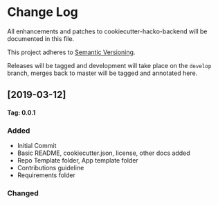# Change Log
All enhancements and patches to cookiecutter-hacko-backend will be documented in this file.

This project adheres to [Semantic Versioning](http://semver.org/).

Releases will be tagged and development will take place on the `develop` branch, merges back to master will be tagged and annotated here.

## [2019-03-12]
#### Tag: 0.0.1

### Added

- Initial Commit
- Basic README, cookiecutter.json, license, other docs added
- Repo Template folder, App template folder
- Contributions guideline
- Requirements folder

### Changed
